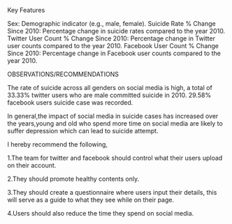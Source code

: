 Key Features

Sex: Demographic indicator (e.g., male, female).
Suicide Rate % Change Since 2010: Percentage change in suicide rates compared to the year 2010.
Twitter User Count % Change Since 2010: Percentage change in Twitter user counts compared to the year 2010.
Facebook User Count % Change Since 2010: Percentage change in Facebook user counts compared to the year 2010.




OBSERVATIONS/RECOMMENDATIONS

The rate of suicide across all genders on social media is high, a total of 33.33% twitter users who are male committed suicide in 2010. 29.58% facebook users suicide case was recorded.

In general,the impact of social media in suicide cases has increased over the years,young and old who spend more time on social media are likely to suffer depression which can lead to suicide attempt.




I hereby recommend the following,

1.The team for twitter and facebook should control what their users upload on their account.

2.They should promote healthy contents only.

3.They should create a questionnaire where users input their details, this will serve as a guide to what they see while on their page.

4.Users should also reduce the time they spend on social media.
